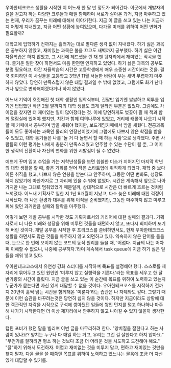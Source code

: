 우아한테크코스 생활을 시작한 지 어느새 한 달 반 정도가 되어간다.
이곳에서 개발자의 길을 걷고자 하는 다양한 크루들과 매일 함께하며 서로가 살아온 과거, 지금 마주하고 있는 현재, 우리가 꿈꾸는 미래에 대해서 이야기한다.
지금 이 글을 쓰고 있는 나는 지금까지 어떻게 지내왔고, 지금 어떤 상황에 놓여있으며, 다가올 미래를 위하여 어떤 변화가 필요할까?

대학교에 입학하기 전까지는 흘러가는 대로 별다른 생각 없이 지내왔다.
하기 싫은 과목은 공부하지 않았고, 재미있는 과목은 불을 끄고도 새벽까지 공부했다.
하기 싫은 야간 자율학습은 하지 않았고, 그 시간에 헤드셋을 낀 채 맨 뒷자리에서 재미있는 작곡을 했다.
즐거운 일만 찾아 하면서도 마음 한편엔 인지하고 있었다.
하기 싫은 과목의 공부도 분명 필요하고, 야간 자율학습의 시간은 고등학생에게 매우 소중한 시간이라는 것을.
결국 회피하던 이 사실들을 고등학교 3학년 11월 서늘한 바람이 부는 새벽 무렵까지 마주하지 않았다.
당연히 만족스럽지 않은 대입 결과일 수 밖에 없었고, 그럼에도 화가 난다거나 앞으로 변화해야겠다거나 하지 않았다.

어느새 기억이 흐릿해진 첫 대학 생활인 입학식부터, 긴팔만 입기엔 쌀쌀하고 외투를 입기엔 답답했던 작년 2월 말까지의 대학 생활도 크게 달라진 부분은 없었다.
그럼에도 차이점을 찾자면 더 재미있는 일이 많아졌다는 것.
이에 당연하게도 벚꽃이 필 때 책과 함께 열람실에 있어야 했지만, 치킨과 함께 여의나루에 있었고, 거리에 캐롤이 나오기 시작할 때 카페에서 공부하며 밤을 새워야 했지만, 보드게임카페에서 밤을 새웠다.
전공과목들이 모두 좋아하는 과목인 물리의 연장선이었기에 그럼에도 나쁘지 않은 학점을 받을 수 있었고, 대학 동기들은 나를 '놀 거 다 놀면서 할 때 하는 사람'으로 생각했다.
주변 사람들의 이런 평가는 나에게 충분히 만족스러웠고 안주할 수 있는 수단이 될 뿐, 그 어떠한 생각의 전환이나 자신의 변화를 위한 시발점이 될 수 없었다.

예쁘게 꾸며 입고 수업을 가는 저학년생들을 보면 씁쓸한 미소가 지어지던 마지막 학년의 대학 생활을 할 때, 좋은 기회를 얻어 작은 스타트업에 취직하게 되었다.
재학 중 보다 이른 취직을 했고, 나쁘지 않은 연봉을 받는다고 안주하며, 그동안 어떤 변화도, 성장도 하지 않았기에 마찬가지로 그 자리에 있을 수 밖에 없었다.
시간은 계속해서 앞으로 나아가지만 나는 그대로 멈춰있었기 때문일까, 상대적으로 시간은 더 빠르게 흐르는 것처럼 느껴졌다.
어느새 기획자로 일한 지 1년 9개월이 지났고, 다소 늦은 미래에 대한 걱정이 시작됐다.
더 나은 환경과 대우를 위해 이직을 준비했지만, 그동안 마주하지 않고 미루고 피해 왔던 과거만큼 실패와 탈락을 마주했다.

어떻게 보면 개발 공부를 시작한 것도 기획자로서의 커리어에 대한 실패의 결과다.
기획자로서 더 나은 미래와 성장을 위해 미루던 것들을 대면하지 않고, 또다시 회피하며 포기해 버린 것이다.
개발 공부를 시작한 후 프리코스를 준비하면서도, 현재 우아한테크코스 생활을 하면서도 많은 것들을 마주하지 않고 외면하고 있다.
익숙하지 않은 단어를 들을 때, 눈으로 한 번에 보이지 않는 코드의 동작 원리를 들을 때, '어렵다. 지금의 나는 어차피 이해할 수 없으니, 나중에 공부하자.'라며 계속해서 task queue에 지금 하기 싫은 일들을 채워 넣고 있다.

우아한테크코스에서 유연성 강화 스터디를 시작하며 목표를 설정해야 했다.
스스로를 제자리에 묶어두고 있던 원인인 '미루지 않고 실행력을 기른다.'라는 목표를 세우고 한 달 반가량의 시간이 흘렀다.
지금 글을 쓰고 있는 이 순간에 목표를 위하여 노력하고 있는지 누군가가 묻는다면 자신 있게 대답할 수 없을 것이다.
우아한테크코스를 시작하기 전까지 20년이 훌쩍 넘는 시간을 함께해온 '미룬다'라는 습관은 나 자체와도 같다.
그렇기 때문에 이런 습관을 바꾸려는것은 당연히 쉽지 않을 것이다.
하지만 지금이라도 상황에 대한 객관적인 자각을 시작으로 구석에 쌓아뒀던 일들에 쌓인 먼지를 털고 하나하나 마주해 나가기 시작한다면 더 이상 제자리에서 안주하지 않고 나아갈 수 있지 않을까 생각한다.

캡틴 포비가 했던 말을 빌리며 이번 글을 마무리하려 한다.
"양치질을 잘한다고 하는 사람이 있나요? 양치는 누구나 다 매일 하는 거고, 우리는 그런 걸 잘한다고 하지 않아요."
"무언가를 잘하려면 평소 하는 것보다 조금 더 어려운 것을 시도하고 도전해야 해요."
"잘"하기 위해서 도전하자.
어렵고 재미없는 것을 미루지 말고, 편하고 재미있는 것만을 찾지 말자.
다음 글을 쓸 때쯤엔 목표를 위하여 노력하고 있느냐는 물음에 조금 더 자신 있게 대답할 수 있기를.
